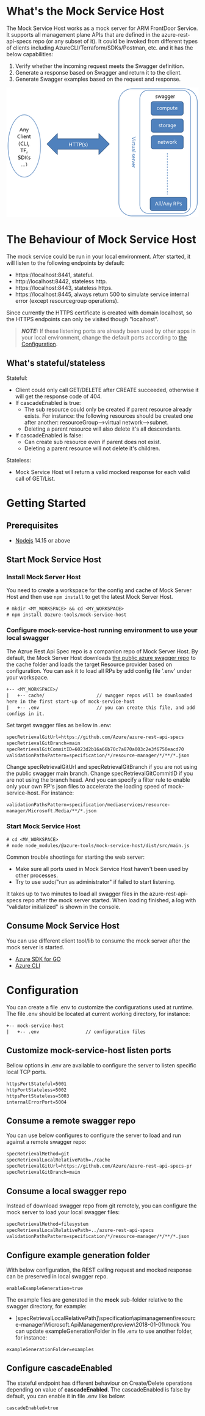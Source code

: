 # What's the Mock Service Host

The Mock Service Host works as a mock server for ARM FrontDoor Service. It supports all management plane APIs that are defined in the azure-rest-api-specs repo (or any subset of it). It could be invoked from different types of clients including AzureCLI/Terraform/SDKs/Postman, etc. and it has the below capabilities:

1. Verify whether the incoming request meets the Swagger definition.
2. Generate a response based on Swagger and return it to the client.
3. Generate Swagger examples based on the request and response.

![overall.png](doc/pic/overall.png)

# The Behaviour of Mock Service Host

The mock service could be run in your local environment. After started, it will listen to the following endpoints by default:

-   https://localhost:8441, stateful.
-   http://localhost:8442, stateless http.
-   https://localhost:8443, stateless https.
-   https://localhost:8445, always return 500 to simulate service internal error (except resourcegroup operations).

Since currently the HTTPS certificate is created with domain localhost, so the HTTPS endpoints can only be visited though "localhost".

> **_NOTE:_** If these listening ports are already been used by other apps in your local environment, change the default ports according to [the Configuration](#configuration).

## What's stateful/stateless

Stateful:

-   Client could only call GET/DELETE after CREATE succeeded, otherwise it will get the response code of 404.
-   If cascadeEnabled is true:
    -   The sub resource could only be created if parent resource already exists. For instance: the following resources should be created one after another: resourceGroup-->virtual network-->subnet.
    -   Deleting a parent resource will also delete it's all descendants.
-   If cascadeEnabled is false:
    -   Can create sub resource even if parent does not exist.
    -   Deleting a parent resource will not delete it's children.

Stateless:

-   Mock Service Host will return a valid mocked response for each valid call of GET/List.

# Getting Started

## Prerequisites

- [Nodejs](https://nodejs.org/en/download/) 14.15 or above

## Start Mock Service Host

### Install Mock Server Host

You need to create a workspace for the config and cache of Mock Server Host and then use `npm install` to get the latest Mock Server Host.
```shell
# mkdir <MY_WORKSPACE> && cd <MY_WORKSPACE>
# npm install @azure-tools/mock-service-host
```

### Configure mock-service-host running environment to use your local swagger

The Azrue Rest Api Spec repo is a companion repo of Mock Server Host. By default, the Mock Server Host downloads [the public azure swagger repo](https://github.com/Azure/azure-rest-api-specs) to the cache folder and loads the target Resource provider based on configuration. You can ask it to load all RPs by add config file '.env' under your workspace.

```
+-- <MY_WORKSPACE>/
|   +-- cache/                   // swagger repos will be downloaded here in the first start-up of mock-service-host
|   +-- .env                     // you can create this file, and add configs in it.
```

Set target swagger files as bellow in .env:

```
specRetrievalGitUrl=https://github.com/Azure/azure-rest-api-specs
specRetrievalGitBranch=main
specRetrievalGitCommitID=6023d2b16a66b70c7a870a003c2e3f6750eacd70
validationPathsPattern=specification/*/resource-manager/*/**/*.json
```

Change specRetrievalGitUrl and specRetrievalGitBranch if you are not using the public swagger main branch. Change specRetrievalGitCommitID if you are not using the branch head. And you can specify a filter rule to enable only your own RP's json files to accelerate the loading speed of mock-service-host. For instance:

```
validationPathsPattern=specification/mediaservices/resource-manager/Microsoft.Media/**/*.json
```

### Start Mock Service Host

```
# cd <MY_WORKSPACE>
# node node_modules/@azure-tools/mock-service-host/dist/src/main.js
```

Common trouble shootings for starting the web server:

-   Make sure all ports used in Mock Service Host haven't been used by other processes.
-   Try to use sudo/"run as administrator" if failed to start listening.

It takes up to two minutes to load all swagger files in the azure-rest-api-specs repo after the mock server started. When loading finished, a log with "validator initialized" is shown in the console.

## Consume Mock Service Host

You can use different client tool/lib to consume the mock server after the mock server is started.

- [Azure SDK for GO](doc/consume_with_go.md)
- [Azure CLI](doc/consume_with_cli.md)

# Configuration

You can create a file .env to customize the configurations used at runtime. The file .env should be located at current working directory, for instance:

```
+-- mock-service-host
|   +-- .env                 // configuration files
```

## Customize mock-service-host listen ports

Bellow options in .env are available to configure the server to listen specific local TCP ports.

```
httpsPortStateful=5001
httpPortStateless=5002
httpsPortStateless=5003
internalErrorPort=5004
```

## Consume a remote swagger repo

You can use below configures to configure the server to load and run against a remote swagger repo:

```
specRetrievalMethod=git
specRetrievalLocalRelativePath=./cache
specRetrievalGitUrl=https://github.com/Azure/azure-rest-api-specs-pr
specRetrievalGitBranch=main
```

## Consume a local swagger repo

Instead of download swagger repo from git remotely, you can configure the mock server to load your local swagger files:

```
specRetrievalMethod=filesystem
specRetrievalLocalRelativePath=../azure-rest-api-specs
validationPathsPattern=specification/*/resource-manager/*/**/*.json
```

## Configure example generation folder

With below configuration, the REST calling request and mocked response can be preserved in local swagger repo.

```
enableExampleGeneration=true
```

The example files are generated in the **mock** sub-folder relative to the swagger directory, for example:

-   [specRetrievalLocalRelativePath]\specification\apimanagement\resource-manager\Microsoft.ApiManagement\preview\2018-01-01\mock
    You can update exampleGenerationFolder in file .env to use another folder, for instance:

```
exampleGenerationFolder=examples
```

## Configure cascadeEnabled

The stateful endpoint has different behaviour on Create/Delete operations depending on value of **cascadeEnabled**.
The cascadeEnabled is false by default, you can enable it in file .env like below:

```
cascadeEnabled=true
```

